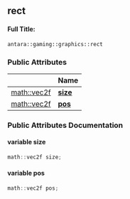 

## rect

#### Full Title:
```
antara::gaming::graphics::rect
```

















### Public Attributes

|                | Name           |
| -------------- | -------------- |
| [math::vec2f](Classes/classantara_1_1gaming_1_1math_1_1basic__vector.md) | **[size](Classes/structantara_1_1gaming_1_1graphics_1_1rect.md#variable-size)**  |
| [math::vec2f](Classes/classantara_1_1gaming_1_1math_1_1basic__vector.md) | **[pos](Classes/structantara_1_1gaming_1_1graphics_1_1rect.md#variable-pos)**  |













### Public Attributes Documentation

#### variable size

```cpp
math::vec2f size;
```




























#### variable pos

```cpp
math::vec2f pos;
```



































